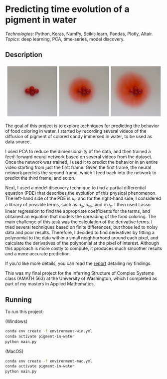 # Predicting time evolution of a pigment in water

*Technologies:* Python, Keras, NumPy, Scikit-learn, Pandas, Plotly, Altair. <br>
*Topics:* deep learning, PCA, time-series, model discovery. <br>

## Description

<p float="left">
    <img src="readme_files/pigment-in-water.png" width="800"/>
</p>

The goal of this project is to explore techniques for predicting the behavior of food coloring in water. I started by recording several videos of the diffusion of pigment of colored candy immersed in water, to be used as data source. 

I used PCA to reduce the dimensionality of the data, and then trained a feed-forward neural network based on several videos from the dataset. Once the network was trained, I used it to predict the behavior in an entire video starting from just the first frame. Given the first frame, the neural network predicts the second frame, which I feed back into the network to predict the third frame, and so on.

Next, I used a model discovery technique to find a partial differential equation (PDE) that describes the evolution of this physical phenomenon. The left-hand side of the PDE  is _u<sub>t</sub>_, and for the right-hand side, I considered a library of possible terms, such as _u<sub>x</sub>_, _u<sub>yy</sub>_, and _x u<sub>x</sub>_. I then used Lasso linear regression to find the appropriate coefficients for the terms, and obtained an equation that models the spreading of the food coloring. The main challenge of this task was the calculation of the derivative terms. I tried several techniques based on finite differences, but those led to noisy data and poor results. Therefore, I  decided to find derivatives by fitting a polynomial to the data within a small neighborhood around each pixel, and calculate the derivatives of the polynomial at the pixel of interest. Although this approach is more costly to compute, it produces much smoother results and a more accurate prediction.

If you'd like more details, you can read the <a href='https://1drv.ms/b/s!AiCY1Uw6PbEfheU025caSHVd7gzJYA?e=Uiw5pZ'>report</a> detailing my findings.

This was my final project for the Inferring Structure of Complex Systems class 
(AMATH 563) at the University of Washington, which I completed as part 
of my masters in Applied Mathematics.

## Running

To run this project:

(Windows)
```sh
conda env create -f environment-win.yml
conda activate pigment-in-water
python main.py
```

(MacOS)
```sh
conda env create -f environment-mac.yml
conda activate pigment-in-water
python main.py
```
